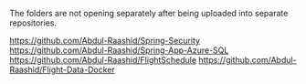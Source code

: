 The folders are not opening separately after being uploaded into separate repositories.


https://github.com/Abdul-Raashid/Spring-Security
https://github.com/Abdul-Raashid/Spring-App-Azure-SQL
https://github.com/Abdul-Raashid/FlightSchedule
https://github.com/Abdul-Raashid/Flight-Data-Docker
